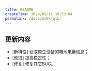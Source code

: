 ```yaml
---
title: README
createTime: 2024/09/11 10:50:04
permalink: /docs/dn0k4qtb/
---
```

## 更新内容

* [新特性] 获取原生设备的电池电量信息；
* [改进] 提高稳定性；
* [修复] 修复其它BUG。